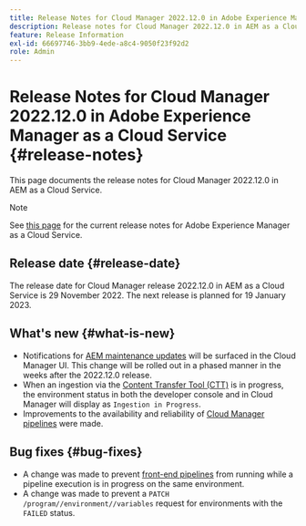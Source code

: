 ```yaml
---
title: Release Notes for Cloud Manager 2022.12.0 in Adobe Experience Manager as a Cloud Service
description: Release notes for Cloud Manager 2022.12.0 in AEM as a Cloud Service.
feature: Release Information
exl-id: 66697746-3bb9-4ede-a8c4-9050f23f92d2
role: Admin
---
```

# Release Notes for Cloud Manager 2022.12.0 in Adobe Experience Manager as a Cloud Service {#release-notes}

This page documents the release notes for Cloud Manager 2022.12.0 in AEM as a Cloud Service.

>[!NOTE]
>
>See [this page](/help/release-notes/release-notes-cloud/release-notes-current.md) for the current release notes for Adobe Experience Manager as a Cloud Service.

## Release date {#release-date}

The release date for Cloud Manager release 2022.12.0 in AEM as a Cloud Service is 29 November 2022. The next release is planned for 19 January 2023.

## What's new {#what-is-new}

* Notifications for [AEM maintenance updates](/help/overview/what-is-new-and-different.md#aem-updates) will be surfaced in the Cloud Manager UI. This change will be rolled out in a phased manner in the weeks after the 2022.12.0 release.
* When an ingestion via the [Content Transfer Tool (CTT)](/help/journey-migration/content-transfer-tool/using-content-transfer-tool/overview-content-transfer-tool.md) is in progress, the environment status in both the developer console and in Cloud Manager will display as `Ingestion in Progress`.
* Improvements to the availability and reliability of [Cloud Manager pipelines](/help/implementing/cloud-manager/configuring-pipelines/introduction-ci-cd-pipelines.md) were made.

## Bug fixes {#bug-fixes}

* A change was made to prevent [front-end pipelines](/help/implementing/cloud-manager/configuring-pipelines/introduction-ci-cd-pipelines.md#front-end) from running while a pipeline execution is in progress on the same environment.
* A change was made to prevent a `PATCH /program//environment//variables` request for environments with the `FAILED` status.
